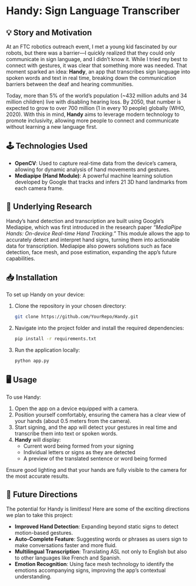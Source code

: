 # Handy: Sign Language Transcriber

## 💡 Story and Motivation

At an FTC robotics outreach event, I met a young kid fascinated by our robots, but there was a barrier—I quickly realized that they could only communicate in sign language, and I didn’t know it. While I tried my best to connect with gestures, it was clear that something more was needed. That moment sparked an idea: **Handy**, an app that transcribes sign language into spoken words and text in real time, breaking down the communication barriers between the deaf and hearing communities.

Today, more than 5% of the world’s population (~432 million adults and 34 million children) live with disabling hearing loss. By 2050, that number is expected to grow to over 700 million (1 in every 10 people) globally (WHO, 2020). With this in mind, **Handy** aims to leverage modern technology to promote inclusivity, allowing more people to connect and communicate without learning a new language first.

## 🕹️ Technologies Used

- **OpenCV**: Used to capture real-time data from the device’s camera, allowing for dynamic analysis of hand movements and gestures.
- **Mediapipe (Hand Module)**: A powerful machine learning solution developed by Google that tracks and infers 21 3D hand landmarks from each camera frame.

## 🔬 Underlying Research

Handy’s hand detection and transcription are built using Google’s Mediapipe, which was first introduced in the research paper *“MediaPipe Hands: On-device Real-time Hand Tracking.”* This module allows the app to accurately detect and interpret hand signs, turning them into actionable data for transcription. Mediapipe also powers solutions such as face detection, face mesh, and pose estimation, expanding the app’s future capabilities.

## 📥 Installation

To set up Handy on your device:

1. Clone the repository in your chosen directory:
   ```bash
   git clone https://github.com/YourRepo/Handy.git
   ```

2. Navigate into the project folder and install the required dependencies:
   ```bash
   pip install -r requirements.txt
   ```

3. Run the application locally:
   ```bash
   python app.py
   ```

## 🖥️ Usage

To use Handy:

1. Open the app on a device equipped with a camera.
2. Position yourself comfortably, ensuring the camera has a clear view of your hands (about 0.5 meters from the camera).
3. Start signing, and the app will detect your gestures in real time and transcribe them into text or spoken words.
4. **Handy** will display:
   - Current word being formed from your signing
   - Individual letters or signs as they are detected
   - A preview of the translated sentence or word being formed

Ensure good lighting and that your hands are fully visible to the camera for the most accurate results.

## 🔮 Future Directions

The potential for Handy is limitless! Here are some of the exciting directions we plan to take this project:

- **Improved Hand Detection**: Expanding beyond static signs to detect motion-based gestures.
- **Auto-Complete Feature**: Suggesting words or phrases as users sign to make conversations faster and more fluid.
- **Multilingual Transcription**: Translating ASL not only to English but also to other languages like French and Spanish.
- **Emotion Recognition**: Using face mesh technology to identify the emotions accompanying signs, improving the app’s contextual understanding.